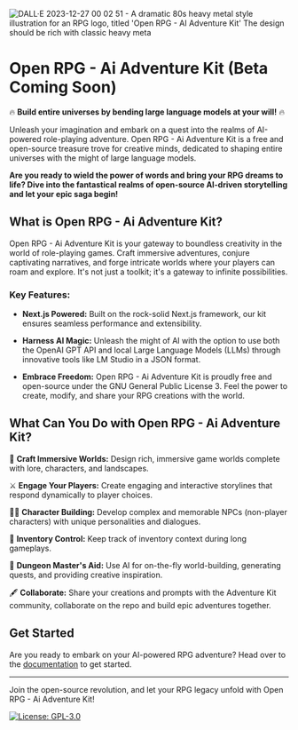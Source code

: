 ![DALL·E 2023-12-27 00 02 51 - A dramatic 80s heavy metal style illustration for an RPG logo, titled 'Open RPG - AI Adventure Kit'  The design should be rich with classic heavy meta](https://github.com/babycommando/openRPG-ai-adventure-kit/assets/71618056/46440cc5-fb67-4af3-b6d3-27773a445ef0)

# Open RPG - Ai Adventure Kit (Beta Coming Soon)

🔥 **Build entire universes by bending large language models at your will!** 🔥

Unleash your imagination and embark on a quest into the realms of AI-powered role-playing adventure. Open RPG - Ai Adventure Kit is a free and open-source treasure trove for creative minds, dedicated to shaping entire universes with the might of large language models.

**Are you ready to wield the power of words and bring your RPG dreams to life? Dive into the fantastical realms of open-source AI-driven storytelling and let your epic saga begin!**

## What is Open RPG - Ai Adventure Kit?

Open RPG - Ai Adventure Kit is your gateway to boundless creativity in the world of role-playing games. Craft immersive adventures, conjure captivating narratives, and forge intricate worlds where your players can roam and explore. It's not just a toolkit; it's a gateway to infinite possibilities.

### Key Features:

- **Next.js Powered:** Built on the rock-solid Next.js framework, our kit ensures seamless performance and extensibility.

- **Harness AI Magic:** Unleash the might of AI with the option to use both the OpenAI GPT API and local Large Language Models (LLMs) through innovative tools like LM Studio in a JSON format.

- **Embrace Freedom:** Open RPG - Ai Adventure Kit is proudly free and open-source under the GNU General Public License 3. Feel the power to create, modify, and share your RPG creations with the world.

## What Can You Do with Open RPG - Ai Adventure Kit?

🌌 **Craft Immersive Worlds:** Design rich, immersive game worlds complete with lore, characters, and landscapes.

⚔️ **Engage Your Players:** Create engaging and interactive storylines that respond dynamically to player choices.

🧙‍♂️ **Character Building:** Develop complex and memorable NPCs (non-player characters) with unique personalities and dialogues.

🎒 **Inventory Control:** Keep track of inventory context during long gameplays.

🎲 **Dungeon Master's Aid:** Use AI for on-the-fly world-building, generating quests, and providing creative inspiration.

🖋️ **Collaborate:** Share your creations and prompts with the Adventure Kit community, collaborate on the repo and build epic adventures together.

## Get Started

Are you ready to embark on your AI-powered RPG adventure? Head over to the [documentation](#link-to-documentation) to get started.

---

Join the open-source revolution, and let your RPG legacy unfold with Open RPG - Ai Adventure Kit!

[![License: GPL-3.0](https://img.shields.io/badge/License-GPL_3.0-blue.svg)](https://www.gnu.org/licenses/gpl-3.0)
